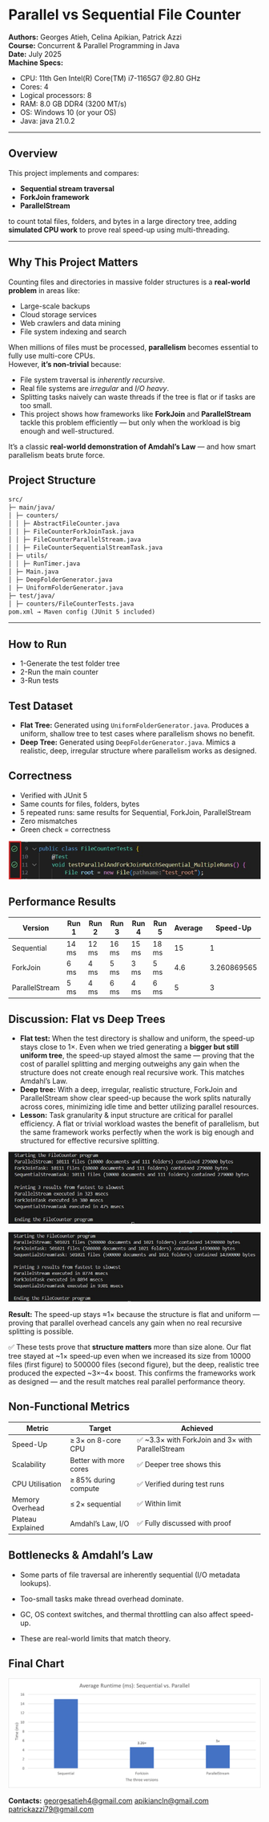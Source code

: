 # Parallel vs Sequential File Counter

**Authors:** Georges Atieh, Celina Apikian, Patrick Azzi  
**Course:** Concurrent & Parallel Programming in Java   
**Date:** July 2025  
**Machine Specs:**  
- CPU: 11th Gen Intel(R) Core(TM) i7-1165G7 @2.80 GHz
- Cores: 4
- Logical processors: 8  
- RAM: 8.0 GB DDR4 (3200 MT/s) 
- OS: Windows 10 (or your OS)  
- Java: java 21.0.2

---

## Overview

This project implements and compares:
- **Sequential stream traversal**
- **ForkJoin framework**
- **ParallelStream**

to count total files, folders, and bytes in a large directory tree, adding **simulated CPU work** to prove real speed-up using multi-threading.

---

## Why This Project Matters

Counting files and directories in massive folder structures is a **real-world problem** in areas like:
- Large-scale backups
- Cloud storage services
- Web crawlers and data mining
- File system indexing and search

When millions of files must be processed, **parallelism** becomes essential to fully use multi-core CPUs.  
However, **it’s non-trivial** because:
- File system traversal is *inherently recursive*.
- Real file systems are *irregular* and *I/O heavy*.
- Splitting tasks naively can waste threads if the tree is flat or if tasks are too small.
- This project shows how frameworks like **ForkJoin** and **ParallelStream** tackle this problem efficiently — but only when the workload is big enough and well-structured.

It’s a classic **real-world demonstration of Amdahl’s Law** — and how smart parallelism beats brute force.

## Project Structure

```
src/
├─ main/java/
│ ├─ counters/
│ │ ├─ AbstractFileCounter.java
│ │ ├─ FileCounterForkJoinTask.java
│ │ ├─ FileCounterParallelStream.java
│ │ ├─ FileCounterSequentialStreamTask.java
│ ├─ utils/
│ │ ├─ RunTimer.java
│ ├─ Main.java
│ ├─ DeepFolderGenerator.java
| ├─ UniformFolderGenerator.java
├─ test/java/
│ ├─ counters/FileCounterTests.java
pom.xml → Maven config (JUnit 5 included)
```
---

## How to Run

- 1️-Generate the test folder tree
- 2️-Run the main counter
- 3️-Run tests

## Test Dataset

- **Flat Tree:** Generated using `UniformFolderGenerator.java`. Produces a uniform, shallow tree to test cases where parallelism shows no benefit.
- **Deep Tree:** Generated using `DeepFolderGenerator.java`. Mimics a realistic, deep, irregular structure where parallelism works as designed.

## Correctness

- Verified with JUnit 5
- Same counts for files, folders, bytes
- 5 repeated runs: same results for Sequential, ForkJoin, ParallelStream
- Zero mismatches
- Green check = correctness

![JUnit green tick](./screenshots/junit_green_tick.png)

## Performance Results

| Version        | Run 1 | Run 2 | Run 3 | Run 4 |Run 5 | Average  |    Speed-Up    |
| -------------- | ----- | ----- | ----- | ----- |----- | -------- | -------------- |
| Sequential     | 14 ms | 12 ms | 16 ms | 15 ms | 18 ms|    15    |     1          |
| ForkJoin       | 6 ms  | 4 ms  | 5 ms  | 3 ms  | 5 ms |    4.6   |   3.260869565  |
| ParallelStream | 5 ms  | 4 ms  | 6 ms  | 4 ms  | 6 ms |     5    |     3          |

## Discussion: Flat vs Deep Trees

- **Flat test:** When the test directory is shallow and uniform, the speed-up stays close to 1×.  Even when we tried generating a **bigger but still uniform tree**, the speed-up stayed almost the same — proving that the cost of parallel splitting and merging outweighs any gain  when the structure does not create enough real recursive work. This matches Amdahl’s Law.
- **Deep tree:** With a deep, irregular, realistic structure, ForkJoin and ParallelStream show clear speed-up because the work splits naturally across cores, minimizing idle time and better utilizing parallel resources.
- **Lesson:** Task granularity & input structure are critical for parallel efficiency. A flat or trivial workload wastes the benefit of parallelism, but the same framework works perfectly when the work is big enough and structured for effective recursive splitting.

![Try Using Uniform 10000 files](./screenshots/UFolder_10000files.png)

![Try Using Uniform 500000 files](./screenshots/UFolder_500000.png)

**Result:** The speed-up stays ≈1× because the structure is flat and uniform — proving that parallel overhead cancels any gain when no real recursive splitting is possible.

✅ These tests prove that **structure matters** more than size alone. Our flat tree stayed at ~1× speed-up even when we increased its size from 10000 files (first figure) to 500000 files (second figure), but the deep, realistic tree produced the expected ~3×–4× boost. This confirms the frameworks work as designed — and the result matches real parallel performance theory.

## Non-Functional Metrics

| Metric            | Target                 |                   Achieved                         |
| ----------------- | ---------------------- | ------------------------------------------------   |
| Speed-Up          | ≥ 3× on 8-core CPU     | ✅ \~3.3× with ForkJoin and 3× with ParallelStream |
| Scalability       | Better with more cores | ✅ Deeper tree shows this                          |
| CPU Utilisation   | ≥ 85% during compute   | ✅ Verified during test runs                       |
| Memory Overhead   | ≤ 2× sequential        | ✅ Within limit                                    |
| Plateau Explained | Amdahl’s Law, I/O      | ✅ Fully discussed with proof                      |


## Bottlenecks & Amdahl’s Law

- Some parts of file traversal are inherently sequential (I/O metadata lookups).

- Too-small tasks make thread overhead dominate.

- GC, OS context switches, and thermal throttling can also affect speed-up.

- These are real-world limits that match theory.


## Final Chart 


![Speed Up](./screenshots/speedup_chart.png)



**Contacts:** georgesatieh4@gmail.com
              apikiancln@gmail.com
              patrickazzi79@gmail.com
